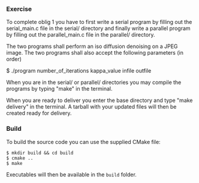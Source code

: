 ### Exercise
To complete oblig 1 you have to first write a serial program
by filling out the serial_main.c file in the serial/
directory and finally write a parallel program by filling
out the parallel_main.c file in the parallel/ directory.

The two programs shall perform an iso diffusion denoising on
a JPEG image. The two programs shall also accept the
following parameters (in order)

$ ./program number_of_iterations kappa_value infile outfile

When you are in the serial/ or parallel/ directories you may
compile the programs by typing "make" in the terminal.

When you are ready to deliver you enter the base directory
and type "make delivery" in the terminal. A tarball with
your updated files will then be created ready for delivery.

### Build
To build the source code you can use the supplied CMake file:

```
$ mkdir build && cd build
$ cmake ..
$ make
```

Executables will then be available in the `build` folder.
